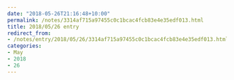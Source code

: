 ```yaml
---
date: "2018-05-26T21:16:48+10:00"
permalink: /notes/3314af715a97455c0c1bcac4fcb83e4e35edf013.html
title: 2018/05/26 entry
redirect_from:
- /notes/entry/2018/05/26/3314af715a97455c0c1bcac4fcb83e4e35edf013.html
categories:
- May
- 2018
- 26
---
```

